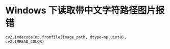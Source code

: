 # Windows 下读取带中文字符路径图片报错

```
cv2.imdecode(np.fromfile(image_path, dtype=np.uint8), cv2.IMREAD_COLOR)
```